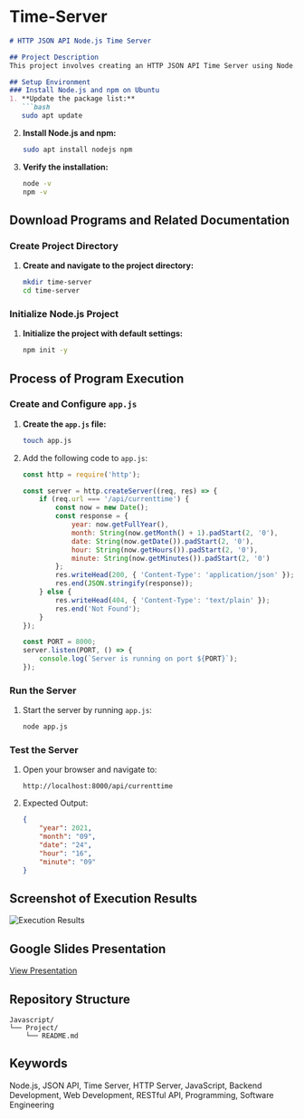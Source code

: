 # Time-Server

```markdown
# HTTP JSON API Node.js Time Server

## Project Description
This project involves creating an HTTP JSON API Time Server using Node.js. The server responds with the current date and time in JSON format when accessed via a specific URL (`/api/currenttime`). This project is designed to provide a basic understanding of setting up and running a Node.js server, handling HTTP requests, and serving JSON data.

## Setup Environment
### Install Node.js and npm on Ubuntu
1. **Update the package list:**
   ```bash
   sudo apt update
   ```
2. **Install Node.js and npm:**
   ```bash
   sudo apt install nodejs npm
   ```
3. **Verify the installation:**
   ```bash
   node -v
   npm -v
   ```

## Download Programs and Related Documentation
### Create Project Directory
1. **Create and navigate to the project directory:**
   ```bash
   mkdir time-server
   cd time-server
   ```

### Initialize Node.js Project
1. **Initialize the project with default settings:**
   ```bash
   npm init -y
   ```

## Process of Program Execution
### Create and Configure `app.js`
1. **Create the `app.js` file:**
   ```bash
   touch app.js
   ```

2. Add the following code to `app.js`:
   ```javascript
   const http = require('http');

   const server = http.createServer((req, res) => {
       if (req.url === '/api/currenttime') {
           const now = new Date();
           const response = {
               year: now.getFullYear(),
               month: String(now.getMonth() + 1).padStart(2, '0'),
               date: String(now.getDate()).padStart(2, '0'),
               hour: String(now.getHours()).padStart(2, '0'),
               minute: String(now.getMinutes()).padStart(2, '0')
           };
           res.writeHead(200, { 'Content-Type': 'application/json' });
           res.end(JSON.stringify(response));
       } else {
           res.writeHead(404, { 'Content-Type': 'text/plain' });
           res.end('Not Found');
       }
   });

   const PORT = 8000;
   server.listen(PORT, () => {
       console.log(`Server is running on port ${PORT}`);
   });
   ```

### Run the Server
1. Start the server by running `app.js`:
   ```bash
   node app.js
   ```

### Test the Server
1. Open your browser and navigate to:
   ```
   http://localhost:8000/api/currenttime
   ```
2. Expected Output:
   ```json
   {
       "year": 2021,
       "month": "09",
       "date": "24",
       "hour": "16",
       "minute": "09"
   }
   ```

## Screenshot of Execution Results
![Execution Results]() 

## Google Slides Presentation
[View Presentation](https://docs.google.com/presentation/d/1rebH7n4SO27qWUx0tCwrH-mOxPyJH9RcOST1wAm55iI/edit?usp=sharing)

## Repository Structure
```
Javascript/
└── Project/
    └── README.md
```

## Keywords
Node.js, JSON API, Time Server, HTTP Server, JavaScript, Backend Development, Web Development, RESTful API, Programming, Software Engineering
```

